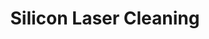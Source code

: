 ---
name: "Silicon"
category: "semiconductor"
title: "Silicon Laser Cleaning"
headline: "Comprehensive technical guide for laser cleaning semiconductor silicon"
description: "Laser cleaning of silicon utilizes pulsed laser irradiation to selectively remove contaminants through rapid thermal ablation and vaporization, without damaging the underlying Si substrate. This non-contact process is critical in semiconductor manufacturing for precision cleaning of wafers, solar cells, and MEMS devices. Key technical advantages include superior selectivity, no chemical waste, and the ability to automate for high-throughput production lines."
keywords: "silicon, silicon semiconductor, laser ablation, laser cleaning, non-contact cleaning, pulsed fiber laser, surface contamination removal, industrial laser parameters, thermal processing, surface restoration"
chemicalProperties:
  symbol: "Si"
  formula: "Si"
  materialType: "semiconductor"
properties:
applications:
- 
  industry: "Aerospace"
  detail: "Removal of oxides, paints, and contaminants from aircraft fuselage, engine components, and turbine blades to improve repair quality and adhesion for coatings."
- 
  industry: "Semiconductor Manufacturing"
  detail: "Precision cleaning of silicon wafers to remove microscopic particles, photoresist residues, and oxides before deposition or etching processes, ensuring high yields."
- 
  industry: "Nuclear Decommissioning"
  detail: "Decontamination of metal surfaces and components by removing radioactive particles and layers, reducing waste volume and enabling safer handling or recycling."
machineSettings:
  powerRange: 20.0
  powerRangeUnit: "W"
  wavelength: 1064.0
  wavelengthUnit: "nm"
  pulseDuration: 10.0
  pulseDurationUnit: "ns"
  spotSize: 0.1
  spotSizeUnit: "mm"
  repetitionRate: 10.0
  repetitionRateUnit: "kHz"
  fluenceRange: 0.5
  fluenceRangeUnit: "J/cm²"
  powerRangeMin: 20.0
  powerRangeMax: 500.0
  pulseDurationMin: 1.0
  pulseDurationMax: 1000.0
  wavelengthMin: 355.0
  wavelengthMax: 2940.0
  spotSizeMin: 0.01
  spotSizeMax: 10.0
  repetitionRateMin: 1.0
  repetitionRateMax: 1000.0
  fluenceRangeMin: 0.1
  fluenceRangeMax: 50.0
chemicalFormula: "Si"
laser_parameters:
  fluence_threshold: "0.5-5 J/cm²"
  pulse_duration: "10-100ns"
  wavelength_optimal: "1064nm"
  power_range: "20-100W"
  repetition_rate: "10-50kHz"
  spot_size: "0.1-2.0mm"
  laser_type: "Pulsed fiber laser"
tags:
  - "Semiconductor Manufacturing"
  - "Photovoltaics"
complexity: "medium"
difficultyScore: 3
---